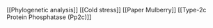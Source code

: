 [[Phylogenetic analysis]]
[[Cold stress]]
[[Paper Mulberry]]
[[Type-2c Protein Phosphatase (Pp2c)]]
